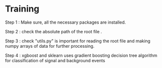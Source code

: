 # Training

Step 1 : Make sure, all the necessary packages are installed.

Step 2 : check the absolute path of the root file .

Step 3 : check "utils.py" is important for reading the root file and making numpy arrays of data for further processing.

Step 4 : xgboost and sklearn uses gradient boosting decision tree algorithm for classification of signal and background events 
